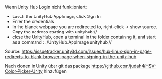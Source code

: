 Wenn Unity Hub Login nicht funktioniert:

- Lauch the UnityHub AppImage, click Sign In
- Enter the credentials
- In the blanck webpage you are redirected to, right-click -> show source. Copy the address starting with unityhub://
- close the UnityHub, open a terminal in the folder containing it, and start as a command :
./UnityHub.AppImage unityhub://<the-url-you-have-copied>

Source: https://issuetracker.unity3d.com/issues/hub-linux-sign-in-page-redirects-to-blank-browser-page-when-signing-in-the-unity-hub


Nach clonen in Unity über git das package https://github.com/judah4/HSV-Color-Picker-Unity hinzufügen
